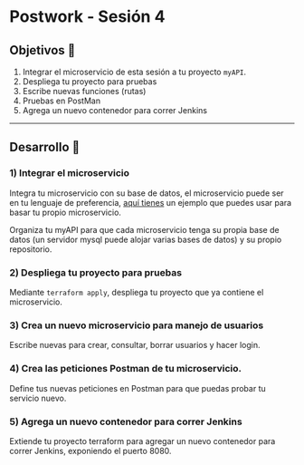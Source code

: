 # Postwork - Sesión 4
## Objetivos 🎯
1) Integrar el microservicio de esta sesión a tu proyecto `myAPI`.
2) Despliega tu proyecto para pruebas
4) Escribe nuevas funciones (rutas)
3) Pruebas en PostMan
4) Agrega un nuevo contenedor para correr Jenkins
---
## Desarrollo 📝
### <b>1) Integrar el microservicio</b>
Integra tu microservicio con su base de datos, el microservicio puede ser en tu lenguaje de preferencia, [aquí tienes](../Proyecto/python-microservice/) un ejemplo que puedes usar para basar tu propio microservicio.

Organiza tu myAPI para que cada microservicio tenga su propia base de datos (un servidor mysql puede alojar varias bases de datos) y su propio repositorio.
 
### <b>2) Despliega tu proyecto para pruebas</b>
Mediante `terraform apply`, despliega tu proyecto que ya contiene el microservicio.

### <b>3) Crea un nuevo microservicio para manejo de usuarios</b>
Escribe nuevas para crear, consultar, borrar usuarios y hacer login.

### <b>4) Crea las peticiones Postman de tu microservicio.</b>
Define tus nuevas peticiones en Postman para que puedas probar tu servicio nuevo.

### <b>5) Agrega un nuevo contenedor para correr Jenkins</b>
Extiende tu proyecto terraform para agregar un nuevo contenedor para correr Jenkins, exponiendo el puerto 8080.